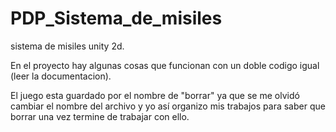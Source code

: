 # PDP_Sistema_de_misiles
 sistema de misiles unity 2d.
 
En el proyecto hay algunas cosas que funcionan con un doble codigo igual (leer la documentacion).

El juego esta guardado por el nombre de "borrar" ya que se me olvidó cambiar el nombre del archivo y yo así organizo mis trabajos para saber que borrar una vez termine de trabajar con ello.
